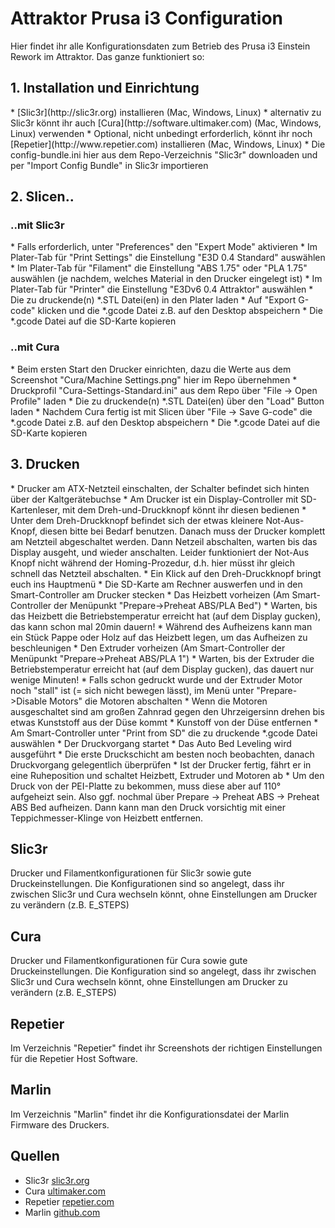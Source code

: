 Attraktor Prusa i3 Configuration
================================

Hier findet ihr alle Konfigurationsdaten zum Betrieb des Prusa i3 Einstein Rework im Attraktor. Das ganze funktioniert so:

<h2>1. Installation und Einrichtung</h2>
* [Slic3r](http://slic3r.org) installieren (Mac, Windows, Linux)
* alternativ zu Slic3r könnt ihr auch [Cura](http://software.ultimaker.com) (Mac, Windows, Linux) verwenden
* Optional, nicht unbedingt erforderlich, könnt ihr noch [Repetier](http://www.repetier.com) installieren (Mac, Windows, Linux)
* Die config-bundle.ini hier aus dem Repo-Verzeichnis "Slic3r" downloaden und per "Import Config Bundle" in Slic3r importieren

<h2>2. Slicen..</h2>

<h3>..mit Slic3r</h3>
* Falls erforderlich, unter "Preferences" den "Expert Mode" aktivieren
* Im Plater-Tab für "Print Settings" die Einstellung "E3D 0.4 Standard" auswählen
* Im Plater-Tab für "Filament" die Einstellung "ABS 1.75" oder "PLA 1.75" auswählen (je nachdem, welches Material in den Drucker eingelegt ist)
* Im Plater-Tab für "Printer" die Einstellung "E3Dv6 0.4 Attraktor" auswählen
* Die zu druckende(n) *.STL Datei(en) in den Plater laden
* Auf "Export G-code" klicken und die *.gcode Datei z.B. auf den Desktop abspeichern
* Die *.gcode Datei auf die SD-Karte kopieren

<h3>..mit Cura</h3>
* Beim ersten Start den Drucker einrichten, dazu die Werte aus dem Screenshot "Cura/Machine Settings.png" hier im Repo übernehmen
* Druckprofil "Cura-Settings-Standard.ini" aus dem Repo über "File -> Open Profile" laden
* Die zu druckende(n) *.STL Datei(en) über den "Load" Button laden
* Nachdem Cura fertig ist mit Slicen über "File -> Save G-code" die *.gcode Datei z.B. auf den Desktop abspeichern
* Die *.gcode Datei auf die SD-Karte kopieren

<h2>3. Drucken</h2>
* Drucker am ATX-Netzteil einschalten, der Schalter befindet sich hinten über der Kaltgerätebuchse
* Am Drucker ist ein Display-Controller mit SD-Kartenleser, mit dem Dreh-und-Druckknopf könnt ihr diesen bedienen
* Unter dem Dreh-Druckknopf befindet sich der etwas kleinere Not-Aus-Knopf, diesen bitte bei Bedarf benutzen. Danach muss der Drucker komplett am Netzteil abgeschaltet werden. Dann Netzeil abschalten, warten bis das Display ausgeht, und wieder anschalten. Leider funktioniert der Not-Aus Knopf nicht während der Homing-Prozedur, d.h. hier müsst ihr gleich schnell das Netzteil abschalten.
* Ein Klick auf den Dreh-Druckknopf bringt euch ins Hauptmenü
* Die SD-Karte am Rechner auswerfen und in den Smart-Controller am Drucker stecken
* Das Heizbett vorheizen (Am Smart-Controller der Menüpunkt "Prepare->Preheat ABS/PLA Bed")
* Warten, bis das Heizbett die Betriebstemperatur erreicht hat (auf dem Display gucken), das kann schon mal 20min dauern!
* Während des Aufheizens kann man ein Stück Pappe oder Holz auf das Heizbett legen, um das Aufheizen zu beschleunigen
* Den Extruder vorheizen (Am Smart-Controller der Menüpunkt "Prepare->Preheat ABS/PLA 1")
* Warten, bis der Extruder die Betriebstemperatur erreicht hat (auf dem Display gucken), das dauert nur wenige Minuten!
* Falls schon gedruckt wurde und der Extruder Motor noch "stall" ist (= sich nicht bewegen lässt), im Menü unter "Prepare->Disable Motors" die Motoren abschalten
* Wenn die Motoren ausgeschaltet sind am großen Zahnrad gegen den Uhrzeigersinn drehen bis etwas Kunststoff aus der Düse kommt
* Kunstoff von der Düse entfernen
* Am Smart-Controller unter "Print from SD" die zu druckende *.gcode Datei auswählen
* Der Druckvorgang startet
* Das Auto Bed Leveling wird ausgeführt
* Die erste Druckschicht am besten noch beobachten, danach Druckvorgang gelegentlich überprüfen
* Ist der Drucker fertig, fährt er in eine Ruheposition und schaltet Heizbett, Extruder und Motoren ab
* Um den Druck von der PEI-Platte zu bekommen, muss diese aber auf 110° aufgeheizt sein. Also ggf. nochmal über Prepare -> Preheat ABS -> Preheat ABS Bed aufheizen. Dann kann man den Druck vorsichtig mit einer Teppichmesser-Klinge von Heizbett entfernen.

Slic3r
-------------------------
Drucker und Filamentkonfigurationen für Slic3r sowie gute Druckeinstellungen. Die Konfigurationen sind so angelegt, dass ihr zwischen Slic3r und Cura wechseln könnt, ohne Einstellungen am Drucker zu verändern (z.B. E_STEPS)

Cura
-------------------------
Drucker und Filamentkonfigurationen für Cura sowie gute Druckeinstellungen. Die Konfiguration sind so angelegt, dass ihr zwischen Slic3r und Cura wechseln könnt, ohne Einstellungen am Drucker zu verändern (z.B. E_STEPS)

Repetier
-------------------------
Im Verzeichnis "Repetier" findet ihr Screenshots der richtigen Einstellungen für die Repetier Host Software.

Marlin
-------------------------
Im Verzeichnis "Marlin" findet ihr die Konfigurationsdatei der Marlin Firmware des Druckers.


Quellen
-------------------------
* Slic3r [slic3r.org](http://slic3r.org)
* Cura [ultimaker.com](http://software.ultimaker.com)
* Repetier [repetier.com](http://www.repetier.com)
* Marlin [github.com](https://github.com/ErikZalm/Marlin)
